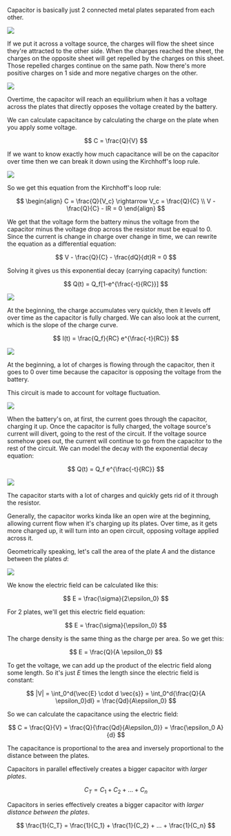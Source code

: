 Capacitor is basically just 2 connected metal plates separated from each other.

![](../Assets/capacitor-visualization.png)

If we put it across a voltage source, the charges will flow the sheet since they're attracted to the other side. When the charges reached the sheet, the charges on the opposite sheet will get repelled by the charges on this sheet. Those repelled charges continue on the same path. Now there's more positive charges on 1 side and more negative charges on the other.

![](../Assets/capacitor-repelled-charges-visual.png)

Overtime, the capacitor will reach an equilibrium when it has a voltage across the plates that directly opposes the voltage created by the battery.

We can calculate capacitance by calculating the charge on the plate when you apply some voltage.

$$
C = \frac{Q}{V}
$$

If we want to know exactly how much capacitance will be on the capacitor over time then we can break it down using the Kirchhoff's loop rule.

![](capacitor-kirchhoff-loop-rule.png)

So we get this equation from the Kirchhoff's loop rule:

$$
\begin{align}
C = \frac{Q}{V_c} \rightarrow V_c = \frac{Q}{C}
\\
V - \frac{Q}{C} - IR = 0
\end{align}
$$

We get that the voltage form the battery minus the voltage from the capacitor minus the voltage drop across the resistor must be equal to 0. Since the current is change in charge over change in time, we can rewrite the equation as a differential equation:

$$
V - \frac{Q}{C} - \frac{dQ}{dt}R = 0
$$

Solving it gives us this exponential decay (carrying capacity) function:

$$
Q(t) = Q_f[1-e^{\frac{-t}{RC}}]
$$

![](../Assets/capacitor-exponential-decay-graph.png)

At the beginning, the charge accumulates very quickly, then it levels off over time as the capacitor is fully charged. We can also look at the current, which is the slope of the charge curve.

$$
I(t) = \frac{Q_f}{RC} e^{\frac{-t}{RC}}
$$

![](../Assets/capacitor-charge-curve-slope.png)

At the beginning, a lot of charges is flowing through the capacitor, then it goes to 0 over time because the capacitor is opposing the voltage from the battery.

This circuit is made to account for voltage fluctuation.

![](../Assets/voltage-fluctuation-circuit.png)

When the battery's on, at first, the current goes through the capacitor, charging it up. Once the capacitor is fully charged, the voltage source's current will divert, going to the rest of the circuit. If the voltage source somehow goes out, the current will continue to go from the capacitor to the rest of the circuit. We can model the decay with the exponential decay equation:

$$
Q(t) = Q_f e^{\frac{-t}{RC}}
$$

![](../Assets/capacitor-decay-circuit.png)

The capacitor starts with a lot of charges and quickly gets rid of it through the resistor.

Generally, the capacitor works kinda like an open wire at the beginning, allowing current flow when it's charging up its plates. Over time, as it gets more charged up, it will turn into an open circuit, opposing voltage applied across it.

Geometrically speaking, let's call the area of the plate $A$ and the distance between the plates $d$:

![](../Assets/capacitor-geometric-label.png)

We know the electric field can be calculated like this:

$$
E = \frac{\sigma}{2\epsilon_0}
$$

For 2 plates, we'll get this electric field equation:

$$
E = \frac{\sigma}{\epsilon_0}
$$

The charge density is the same thing as the charge per area. So we get this:

$$
E = \frac{Q}{A \epsilon_0}
$$

To get the voltage, we can add up the product of the electric field along some length. So it's just $E$ times the length since the electric field is constant:

$$
|V| = \int_0^d{\vec{E} \cdot d \vec{s}} = \int_0^d{\frac{Q}{A \epsilon_0}dl} = \frac{Qd}{A\epsilon_0}
$$

So we can calculate the capacitance using the electric field:

$$
C = \frac{Q}{V} = \frac{Q}{\frac{Qd}{A\epsilon_0}} = \frac{\epsilon_0 A}{d}
$$

The capacitance is proportional to the area and inversely proportional to the distance between the plates. 

Capacitors in parallel effectively creates a bigger capacitor with *larger plates*.

$$
C_T = C_1 + C_2 + ... + C_n
$$

Capacitors in series effectively creates a bigger capacitor with *larger distance between the plates*.

$$
\frac{1}{C_T} = \frac{1}{C_1} + \frac{1}{C_2} + ... + \frac{1}{C_n}
$$
